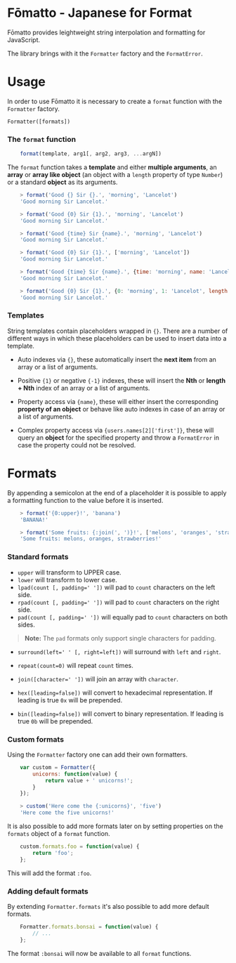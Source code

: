 Fōmatto - Japanese for Format
=============================

Fōmatto provides leightweight string interpolation and formatting for
JavaScript.

The library brings with it the `Formatter` factory and the `FormatError`.

# Usage
    
In order to use Fōmatto it is necessary to create a `format` function with the 
`Formatter` factory.

    Formatter([formats])

### The `format` function

```javascript
    format(template, arg1[, arg2, arg3, ...argN])
```

The `format` function takes a **template** and either  **multiple arguments**, 
an **array** or **array like object** (an object with a `length` property of type
`Number`) or a standard **object** as its arguments. 

```javascript
    > format('Good {} Sir {}.', 'morning', 'Lancelot')
    'Good morning Sir Lancelot.'

    > format('Good {0} Sir {1}.', 'morning', 'Lancelot')
    'Good morning Sir Lancelot.'

    > format('Good {time} Sir {name}.', 'morning', 'Lancelot')
    'Good morning Sir Lancelot.'

    > format('Good {0} Sir {1}.', ['morning', 'Lancelot'])
    'Good morning Sir Lancelot.'

    > format('Good {time} Sir {name}.', {time: 'morning', name: 'Lancelot'})
    'Good morning Sir Lancelot.'

    > format('Good {0} Sir {1}.', {0: 'morning', 1: 'Lancelot', length: 2})
    'Good morning Sir Lancelot.'
```

### Templates

String templates contain placeholders wrapped in `{}`. There are a number of
different ways in which these placeholders can be used to insert data into a
template.

 - Auto indexes via `{}`, these automatically insert the **next item** from an 
   array or a list of arguments.

 - Positive `{1}` or negative `{-1}` indexes, these will insert the **Nth** or 
   **length + Nth** index of an array or a list of arguments.

 - Property access via `{name}`, these will either insert the corresponding
   **property of an object** or behave like auto indexes in case of an array or 
   a list of arguments.

 - Complex property access via `{users.names[2]['first']}`, these will query an
   **object** for the specified property and throw a `FormatError` in case the 
   property could not be resolved.

# Formats

By appending a semicolon at the end of a placeholder it is possible to apply a
formatting function to the value before it is inserted.

```javascript
    > format('{0:upper}!', 'banana')
    'BANANA!'

    > format('Some fruits: {:join(', ')}!', ['melons', 'oranges', 'strawberries'])
    'Some fruits: melons, oranges, strawberries!'
```

### Standard formats
    
- `upper` will transform to UPPER case.
- `lower` will transform to lower case.
- `lpad(count [, padding=' '])` will pad to `count` characters on the left side.
- `rpad(count [, padding=' '])` will pad to `count` characters on the right side.
- `pad(count [, padding=' '])` will equally pad to `count` characters on both sides.

> **Note:** The `pad` formats only support single characters for padding.

- `surround(left=' ' [, right=left])` will surround with `left` and `right`.
- `repeat(count=0)` will repeat `count` times.
- `join([character=' '])` will join an array with `character`.
- `hex([leading=false])` will convert to hexadecimal representation. If leading
  is true `0x` will be prepended.

- `bin([leading=false])` will convert to binary representation. If leading
  is true `0b` will be prepended.                                     

### Custom formats

Using the `Formatter` factory one can add their own formatters.

```javascript
    var custom = Formatter({
        unicorns: function(value) {
            return value + ' unicorns!';
        }
    });

    > custom('Here come the {:unicorns}', 'five')
    'Here come the five unicorns!'
```

It is also possible to add more formats later on by setting properties on the
`formats` object of a `format` function.

```javascript
    custom.formats.foo = function(value) {
        return 'foo';
    };
```

This will add the format `:foo`.

### Adding default formats

By extending `Formatter.formats` it's also possible to add more default
formats.

```javascript
    Formatter.formats.bonsai = function(value) {
        // ...   
    };
```

The format `:bonsai` will now be available to all `format` functions.

